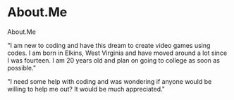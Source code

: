 # About.Me
About.Me 
<p> "I am new to coding and have this dream to create video games using codes. I am born in Elkins, West Virginia and have moved around a lot since I was fourteen. I am 20 years old and plan on going to college as soon as possible."
<p> "I need some help with coding and was wondering if anyone would be willing to help me out? It would be much appreciated."</p>
<image src:"https://encrypted-tbn0.gstatic.com/images?q=tbn%3AANd9GcSRJmubn2Chs1vA-JjKouC_6xkXdUMlbiVm6AWFTj5CQA83SV1O%3Ahttps%3A%2F%2Fwww.bedifferentorbedead.com%2Fimages%2Fuploads%2FIMG_0414.JPG&usqp=CAU">
